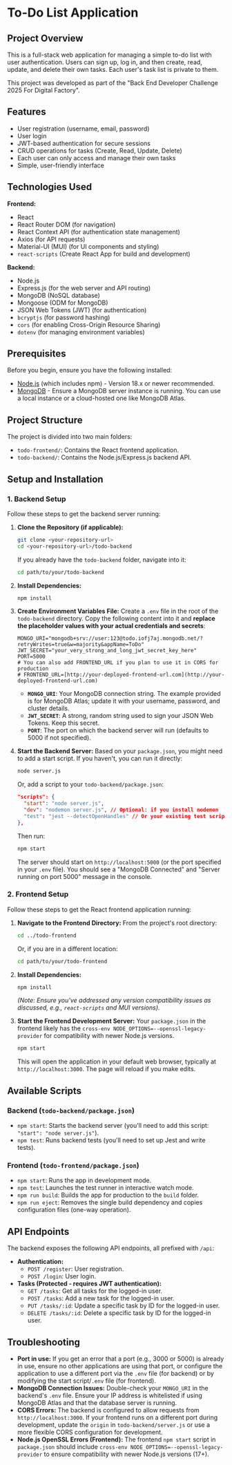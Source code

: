 # To-Do List Application

## Project Overview

This is a full-stack web application for managing a simple to-do list with user authentication. Users can sign up, log in, and then create, read, update, and delete their own tasks. Each user's task list is private to them.

This project was developed as part of the "Back End Developer Challenge 2025 For Digital Factory".

## Features

* User registration (username, email, password)
* User login
* JWT-based authentication for secure sessions
* CRUD operations for tasks (Create, Read, Update, Delete)
* Each user can only access and manage their own tasks
* Simple, user-friendly interface

## Technologies Used

**Frontend:**

* React
* React Router DOM (for navigation)
* React Context API (for authentication state management)
* Axios (for API requests)
* Material-UI (MUI) (for UI components and styling)
* `react-scripts` (Create React App for build and development)

**Backend:**

* Node.js
* Express.js (for the web server and API routing)
* MongoDB (NoSQL database)
* Mongoose (ODM for MongoDB)
* JSON Web Tokens (JWT) (for authentication)
* `bcryptjs` (for password hashing)
* `cors` (for enabling Cross-Origin Resource Sharing)
* `dotenv` (for managing environment variables)

## Prerequisites

Before you begin, ensure you have the following installed:

* [Node.js](https://nodejs.org/) (which includes npm) - Version 18.x or newer recommended.
* [MongoDB](https://www.mongodb.com/try/download/community) - Ensure a MongoDB server instance is running. You can use a local instance or a cloud-hosted one like MongoDB Atlas.

## Project Structure

The project is divided into two main folders:

* `todo-frontend/`: Contains the React frontend application.
* `todo-backend/`: Contains the Node.js/Express.js backend API.

## Setup and Installation

### 1. Backend Setup

Follow these steps to get the backend server running:

1.  **Clone the Repository (if applicable):**
    ```bash
    git clone <your-repository-url>
    cd <your-repository-url>/todo-backend
    ```
    If you already have the `todo-backend` folder, navigate into it:
    ```bash
    cd path/to/your/todo-backend
    ```

2.  **Install Dependencies:**
    ```bash
    npm install
    ```

3.  **Create Environment Variables File:**
    Create a `.env` file in the root of the `todo-backend` directory. Copy the following content into it and **replace the placeholder values with your actual credentials and secrets**:

    ```env
    MONGO_URI="mongodb+srv://user:123@todo.iofj7aj.mongodb.net/?retryWrites=true&w=majority&appName=ToDo"
    JWT_SECRET="your_very_strong_and_long_jwt_secret_key_here"
    PORT=5000
    # You can also add FRONTEND_URL if you plan to use it in CORS for production
    # FRONTEND_URL=[http://your-deployed-frontend-url.com](http://your-deployed-frontend-url.com)
    ```
    * **`MONGO_URI`**: Your MongoDB connection string. The example provided is for MongoDB Atlas; update it with your username, password, and cluster details.
    * **`JWT_SECRET`**: A strong, random string used to sign your JSON Web Tokens. Keep this secret.
    * **`PORT`**: The port on which the backend server will run (defaults to 5000 if not specified).

4.  **Start the Backend Server:**
    Based on your `package.json`, you might need to add a start script. If you haven't, you can run it directly:
    ```bash
    node server.js
    ```
    Or, add a script to your `todo-backend/package.json`:
    ```json
    "scripts": {
      "start": "node server.js",
      "dev": "nodemon server.js", // Optional: if you install nodemon
      "test": "jest --detectOpenHandles" // Or your existing test script
    },
    ```
    Then run:
    ```bash
    npm start
    ```
    The server should start on `http://localhost:5000` (or the port specified in your `.env` file). You should see a "MongoDB Connected" and "Server running on port 5000" message in the console.

### 2. Frontend Setup

Follow these steps to get the React frontend application running:

1.  **Navigate to the Frontend Directory:**
    From the project's root directory:
    ```bash
    cd ../todo-frontend
    ```
    Or, if you are in a different location:
    ```bash
    cd path/to/your/todo-frontend
    ```

2.  **Install Dependencies:**
    ```bash
    npm install
    ```
    *(Note: Ensure you've addressed any version compatibility issues as discussed, e.g., `react-scripts` and MUI versions).*

3.  **Start the Frontend Development Server:**
    Your `package.json` in the frontend likely has the `cross-env NODE_OPTIONS=--openssl-legacy-provider` for compatibility with newer Node.js versions.
    ```bash
    npm start
    ```
    This will open the application in your default web browser, typically at `http://localhost:3000`. The page will reload if you make edits.

## Available Scripts

### Backend (`todo-backend/package.json`)

* `npm start`: Starts the backend server (you'll need to add this script: `"start": "node server.js"`).
* `npm test`: Runs backend tests (you'll need to set up Jest and write tests).

### Frontend (`todo-frontend/package.json`)

* `npm start`: Runs the app in development mode.
* `npm test`: Launches the test runner in interactive watch mode.
* `npm run build`: Builds the app for production to the `build` folder.
* `npm run eject`: Removes the single build dependency and copies configuration files (one-way operation).

## API Endpoints

The backend exposes the following API endpoints, all prefixed with `/api`:

* **Authentication:**
    * `POST /register`: User registration.
    * `POST /login`: User login.
* **Tasks (Protected - requires JWT authentication):**
    * `GET /tasks`: Get all tasks for the logged-in user.
    * `POST /tasks`: Add a new task for the logged-in user.
    * `PUT /tasks/:id`: Update a specific task by ID for the logged-in user.
    * `DELETE /tasks/:id`: Delete a specific task by ID for the logged-in user.

## Troubleshooting

* **Port in use:** If you get an error that a port (e.g., 3000 or 5000) is already in use, ensure no other applications are using that port, or configure the application to use a different port via the `.env` file (for backend) or by modifying the start script/`.env` file (for frontend).
* **MongoDB Connection Issues:** Double-check your `MONGO_URI` in the backend's `.env` file. Ensure your IP address is whitelisted if using MongoDB Atlas and that the database server is running.
* **CORS Errors:** The backend is configured to allow requests from `http://localhost:3000`. If your frontend runs on a different port during development, update the `origin` in `todo-backend/server.js` or use a more flexible CORS configuration for development.
* **Node.js OpenSSL Errors (Frontend):** The frontend `npm start` script in `package.json` should include `cross-env NODE_OPTIONS=--openssl-legacy-provider` to ensure compatibility with newer Node.js versions (17+).

